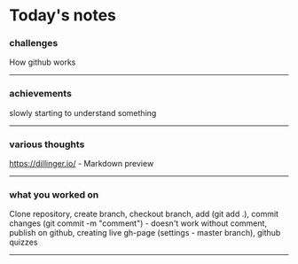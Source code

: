 # Today's notes

###  challenges

How github works
___

###  achievements

slowly starting to understand something
___

###  various thoughts

https://dillinger.io/ - Markdown preview
___ 

###  what you worked on

Clone repository, create branch, checkout branch, add (git add .), commit changes (git commit -m "comment") - doesn't work without comment, publish on github, creating live gh-page (settings - master branch), github quizzes

___


